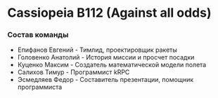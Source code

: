 # Cassiopeia B112 (Against all odds)
### Состав команды
- Епифанов Евгений - Тимлид, проектировщик ракеты
- Головенко Анатолий - История миссии и просчет посадки
- Куценко Максим - Создатель математической модели полета
- Салихов Тимур - Программист kRPC
- Эсмедляев Федор - Составитель презентации, помощник программиста
